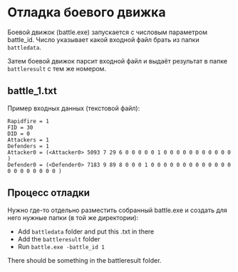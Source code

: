 # Отладка боевого движка

Боевой движок (battle.exe) запускается с числовым параметром battle_id. Число указывает какой входной файл брать из папки `battledata`.

Затем боевой движок парсит входной файл и выдаёт результат в папке `battleresult` с тем же номером.

## battle_1.txt

Пример входных данных (текстовой файл):

```
Rapidfire = 1
FID = 30
DID = 0
Attackers = 1
Defenders = 1
Attacker0 = (<Attacker0> 5093 7 29 6 0 0 0 0 0 1 0 0 0 0 0 0 0 0 0 0 0 )
Defender0 = (<Defender0> 7183 9 89 8 0 0 0 1 0 0 0 0 0 0 0 0 0 0 0 0 0 0 0 0 0 0 0 0 0 )
```

## Процесс отладки

Нужно где-то отдельно разместить собранный battle.exe и создать для него нужные папки (в той же директории):

- Add `battledata` folder and put this .txt in there
- Add the `battleresult` folder
- Run `battle.exe -battle_id 1`

There should be something in the battleresult folder.
